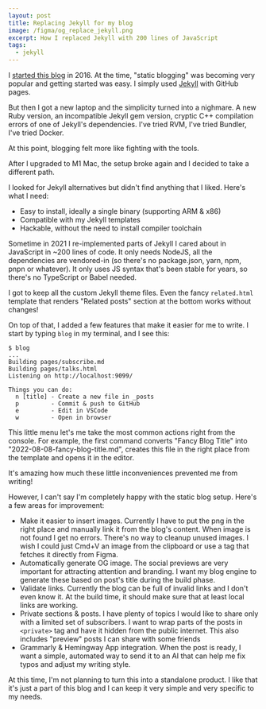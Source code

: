 ```yaml
---
layout: post
title: Replacing Jekyll for my blog
image: /figma/og_replace_jekyll.png
excerpt: How I replaced Jekyll with 200 lines of JavaScript
tags:
  - jekyll
---
```


I [started this blog](/hello-world) in 2016. At the time, "static blogging" was becoming very popular and getting started was easy. I simply used [Jekyll](https://jekyllrb.com/) with GitHub pages.

But then I got a new laptop and the simplicity turned into a nighmare. A new Ruby version, an incompatible Jekyll gem version, cryptic C++ compilation errors of one of Jekyll's dependencies. I've tried RVM, I've tried Bundler, I've tried Docker.

At this point, blogging felt more like fighting with the tools.

After I upgraded to M1 Mac, the setup broke again and I decided to take a different path.

I looked for Jekyll alternatives but didn't find anything that I liked. Here's what I need:

- Easy to install, ideally a single binary (supporting ARM & x86)
- Compatible with my Jekyll templates
- Hackable, without the need to install compiler toolchain

Sometime in 2021 I re-implemented parts of Jekyll I cared about in JavaScript in ~200 lines of code. It only needs NodeJS, all the dependencies are vendored-in (so there's no package.json, yarn, npm, pnpn or whatever). It only uses JS syntax that's been stable for years, so there's no TypeScript or Babel needed.

I got to keep all the custom Jekyll theme files. Even the fancy `related.html` template that renders "Related posts" section at the bottom works without changes!

On top of that, I added a few features that make it easier for me to write. I start by typing `blog` in my terminal, and I see this:

```
$ blog
...
Building pages/subscribe.md
Building pages/talks.html
Listening on http://localhost:9099/

Things you can do:
  n [title] - Create a new file in _posts
  p         - Commit & push to GitHub
  e         - Edit in VSCode
  w         - Open in browser
```

This little menu let's me take the most common actions right from the console. For example, the first command converts "Fancy Blog Title" into "2022-08-08-fancy-blog-title.md", creates this file in the right place from the template and opens it in the editor.

It's amazing how much these little inconveniences prevented me from writing!

However, I can't say I'm completely happy with the static blog setup. Here's a few areas for improvement:

- Make it easier to insert images. Currently I have to put the png in the right place and manually link it from the blog's content. When image is not found I get no errors. There's no way to cleanup unused images. I wish I could just Cmd+V an image from the clipboard or use a tag that fetches it directly from Figma.
- Automatically generate OG image. The social previews are very important for attracting attention and branding. I want my blog engine to generate these based on post's title during the build phase.
- Validate links. Currently the blog can be full of invalid links and I don't even know it. At the build time, it should make sure that at least local links are working.
- Private sections & posts. I have plenty of topics I would like to share only with a limited set of subscribers. I want to wrap parts of the posts in `<private>` tag and have it hidden from the public internet. This also includes "preview" posts I can share with some friends
- Grammarly & Hemingway App integration. When the post is ready, I want a simple, automated way to send it to an AI that can help me fix typos and adjust my writing style.

At this time, I'm not planning to turn this into a standalone product. I like that it's just a part of this blog and I can keep it very simple and very specific to my needs.

